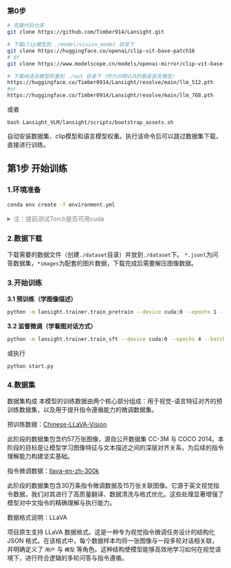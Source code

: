 ### 第0步

```bash
# 克隆代码仓库
git clone https://github.com/Timber914/Lansight.git
```

```bash
# 下载clip模型到 ./model/vision_model 目录下
git clone https://huggingface.co/openai/clip-vit-base-patch16
# or
git clone https://www.modelscope.cn/models/openai-mirror/clip-vit-base-patch16
```
```bash
# 下载纯语言模型权重到 ./out 目录下（作为训练VLM的基座语言模型）
https://huggingface.co/Timber0914/Lansight/resolve/main/llm_512.pth
#or
https://huggingface.co/Timber0914/Lansight/resolve/main/llm_768.pth
```
或者
```
bash Lansight_VLM/lansight/scripts/bootstrap_assets.sh
```
自动安装数据集、clip模型和语言模型权重。执行该命令后可以跳过数据集下载，直接进行训练。
## 第1步 开始训练

### 1.环境准备

```bash
conda env create -f environment.yml
```
<details style="color:rgb(128,128,128)">
<summary>注：提前测试Torch是否可用cuda</summary>

```bash
import torch
print(torch.cuda.is_available())
```

如果不可用，请自行去[torch_stable](https://download.pytorch.org/whl/torch_stable.html)
下载whl文件安装。参考[链接](https://blog.csdn.net/weixin_45456738/article/details/141029610?ops_request_misc=&request_id=&biz_id=102&utm_term=%E5%AE%89%E8%A3%85torch&utm_medium=distribute.pc_search_result.none-task-blog-2~all~sobaiduweb~default-2-141029610.nonecase&spm=1018.2226.3001.4187)

</details>

### 2.数据下载
下载需要的数据文件（创建`./dataset`目录）并放到`./dataset`下。
`*.jsonl`为问答数据集，`*images`为配套的图片数据，下载完成后需要解压图像数据。

### 3.开始训练

**3.1 预训练（学图像描述）**

```bash
python -m lansight.trainer.train_pretrain --device cuda:0 --epochs 1 --batch_size 16
```
**3.2 监督微调（学看图对话方式）**

```bash
python -m lansight.trainer.train_sft --device cuda:0 --epochs 4 --batch_size 4
```
或执行
```
python start.py
```

### 4.数据集
数据集构成
本模型的训练数据由两个核心部分组成：用于视觉-语言特征对齐的预训练数据集，以及用于提升指令遵循能力的微调数据集。

预训练数据：[Chinese-LLaVA-Vision](https://huggingface.co/datasets/LinkSoul/Chinese-LLaVA-Vision-Instructions)

此阶段的数据集包含约57万张图像，源自公开数据集 CC-3M 与 COCO 2014。本阶段的目标是让模型学习图像特征与文本描述之间的深层对齐关系，为后续的指令理解能力构建坚实基础。

指令微调数据：[llava-en-zh-300k](https://huggingface.co/datasets/BUAADreamer/llava-en-zh-300k)

此阶段的数据集包含30万条指令微调数据及15万张关联图像。它源于英文视觉指令数据，我们对其进行了高质量翻译、数据清洗与格式优化。这些处理显著增强了模型对中文指令的精确理解与执行能力。

数据格式说明：LLaVA

项目原生支持 LLaVA 数据格式。这是一种专为视觉指令微调任务设计的结构化 JSON 格式。在该格式中，每个数据样本均将一张图像与一段多轮对话相关联，并明确定义了 `用户` 与 `模型` 等角色。这种结构使模型能够高效地学习如何在视觉语境下，进行符合逻辑的多轮问答与指令遵循。
